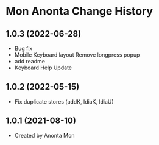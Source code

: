 Mon Anonta Change History
====================

1.0.3 (2022-06-28)
-----------------
* Bug fix
* Mobile Keyboard layout Remove longpress popup
* add readme
* Keyboard Help Update

1.0.2 (2022-05-15)
------------------
* Fix duplicate stores (addK, ldiaK, ldiaU)

1.0.1 (2021-08-10)
----------------
* Created by Anonta Mon
